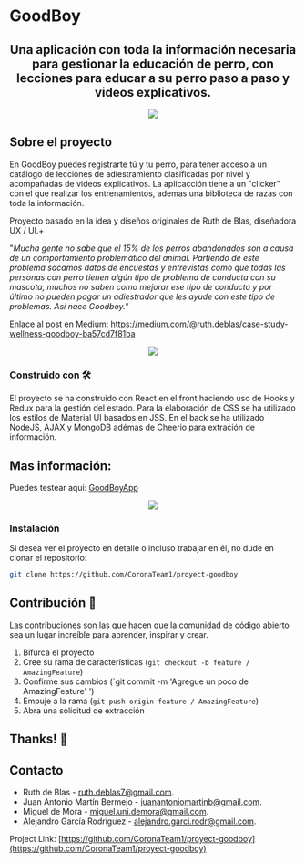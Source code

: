# GoodBoy
<h2 align="center">
Una aplicación con toda la información necesaria para gestionar la educación de perro, con lecciones para educar a su perro paso a paso y videos explicativos.
</h2>

<p align="center"><img src="https://i.ibb.co/xhLfXwB/Screenshot-2020-05-08-at-18-06-15.png" /></a></p>

## Sobre el proyecto
En GoodBoy puedes registrarte tú y tu perro, para tener acceso a un catálogo de lecciones de adiestramiento clasificadas por nivel y acompañadas de videos explicativos. La aplicacción tiene a un "clicker" con el que realizar los entrenamientos, ademas una biblioteca de razas con toda la información.

Proyecto basado en la idea y diseños originales de Ruth de Blas, diseñadora UX / UI.+

"*Mucha gente no sabe que el 15% de los perros abandonados son a causa de un comportamiento problemático del animal.
Partiendo de este problema sacamos datos de encuestas y entrevistas como que todas las personas con perro tienen algún tipo de problema de conducta con su mascota, muchos no saben como mejorar ese tipo de conducta y por último no pueden pagar un adiestrador que les ayude con este tipo de problemas. Así nace Goodboy.*"

Enlace al post en Medium: https://medium.com/@ruth.deblas/case-study-wellness-goodboy-ba57cd7f81ba

<p align="center"><img src="https://i.ibb.co/N6y4wjp/Screenshot-2020-05-08-at-18-06-57.png" /></p>

### Construido con 🛠

El proyecto se ha construido con React en el front haciendo uso de Hooks y Redux para la gestión del estado. Para la elaboración de CSS se ha utilizado los estilos de Material UI basados en JSS. En el back se ha utilizado NodeJS, AJAX y MongoDB adémas de Cheerio para extración de información.

## Mas información: 
Puedes testear aqui: [GoodBoyApp](https://goodboyapp.herokuapp.com/)
<p align="center"><img src="https://i.ibb.co/ZNPWTxQ/Screenshot-2020-05-08-at-18-07-21.png" /></p>

### Instalación

Si desea ver el proyecto en detalle o incluso trabajar en él, no dude en clonar el repositorio:

```sh
git clone https://github.com/CoronaTeam1/proyect-goodboy
```

## Contribución 💬

Las contribuciones son las que hacen que la comunidad de código abierto sea un lugar increíble para aprender, inspirar y crear.

1. Bifurca el proyecto
2. Cree su rama de características (`git checkout -b feature / AmazingFeature`)
3. Confirme sus cambios (`git commit -m 'Agregue un poco de AmazingFeature' ')
4. Empuje a la rama (`git push origin feature / AmazingFeature`)
5. Abra una solicitud de extracción

## Thanks! 💖

## Contacto

- Ruth de Blas - [ruth.deblas7@gmail.com](ruth.deblas7@gmail.com).
- Juan Antonio Martín Bermejo - [juanantoniomartinb@gmail.com](juanantoniomartinb@gmail.com).
- Miguel de Mora - [miguel.uni.demora@gmail.com](miguel.uni.demora@gmail.com).
- Alejandro García Rodríguez - [alejandro.garci.rodr@gmail.com](alejandro.garci.rodr@gmail.com).

Project Link: [https://github.com/CoronaTeam1/proyect-goodboy](https://github.com/CoronaTeam1/proyect-goodboy)
